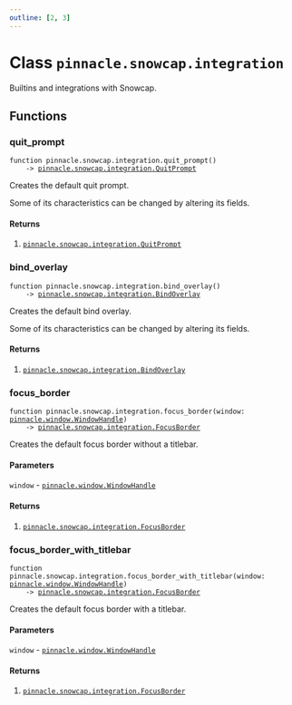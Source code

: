 ```yaml
---
outline: [2, 3]
---
```


# Class `pinnacle.snowcap.integration`


Builtins and integrations with Snowcap.



## Functions

### <Badge type="function" text="function" /> quit_prompt

<div class="language-lua"><pre><code>function pinnacle.snowcap.integration.quit_prompt()
    -> <a href="/lua-reference/main/classes/pinnacle.snowcap.integration.QuitPrompt">pinnacle.snowcap.integration.QuitPrompt</a></code></pre></div>

Creates the default quit prompt.

Some of its characteristics can be changed by altering its fields.




#### Returns

1. <code><a href="/lua-reference/main/classes/pinnacle.snowcap.integration.QuitPrompt">pinnacle.snowcap.integration.QuitPrompt</a></code>




### <Badge type="function" text="function" /> bind_overlay

<div class="language-lua"><pre><code>function pinnacle.snowcap.integration.bind_overlay()
    -> <a href="/lua-reference/main/classes/pinnacle.snowcap.integration.BindOverlay">pinnacle.snowcap.integration.BindOverlay</a></code></pre></div>

Creates the default bind overlay.

Some of its characteristics can be changed by altering its fields.




#### Returns

1. <code><a href="/lua-reference/main/classes/pinnacle.snowcap.integration.BindOverlay">pinnacle.snowcap.integration.BindOverlay</a></code>




### <Badge type="function" text="function" /> focus_border

<div class="language-lua"><pre><code>function pinnacle.snowcap.integration.focus_border(window: <a href="/lua-reference/main/classes/pinnacle.window.WindowHandle">pinnacle.window.WindowHandle</a>)
    -> <a href="/lua-reference/main/classes/pinnacle.snowcap.integration.FocusBorder">pinnacle.snowcap.integration.FocusBorder</a></code></pre></div>

Creates the default focus border without a titlebar.



#### Parameters

`window`
	- <code><a href="/lua-reference/main/classes/pinnacle.window.WindowHandle">pinnacle.window.WindowHandle</a></code>



#### Returns

1. <code><a href="/lua-reference/main/classes/pinnacle.snowcap.integration.FocusBorder">pinnacle.snowcap.integration.FocusBorder</a></code>




### <Badge type="function" text="function" /> focus_border_with_titlebar

<div class="language-lua"><pre><code>function pinnacle.snowcap.integration.focus_border_with_titlebar(window: <a href="/lua-reference/main/classes/pinnacle.window.WindowHandle">pinnacle.window.WindowHandle</a>)
    -> <a href="/lua-reference/main/classes/pinnacle.snowcap.integration.FocusBorder">pinnacle.snowcap.integration.FocusBorder</a></code></pre></div>

Creates the default focus border with a titlebar.



#### Parameters

`window`
	- <code><a href="/lua-reference/main/classes/pinnacle.window.WindowHandle">pinnacle.window.WindowHandle</a></code>



#### Returns

1. <code><a href="/lua-reference/main/classes/pinnacle.snowcap.integration.FocusBorder">pinnacle.snowcap.integration.FocusBorder</a></code>




